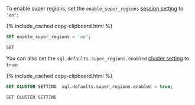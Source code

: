 To enable super regions, set the `enable_super_regions` [session setting](set-vars.html) to `'on'`:

{% include_cached copy-clipboard.html %}
~~~ sql
SET enable_super_regions = 'on';
~~~

~~~
SET
~~~

You can also set the `sql.defaults.super_regions.enabled` [cluster setting](cluster-settings.html) to `true`:

{% include_cached copy-clipboard.html %}
~~~ sql
SET CLUSTER SETTING  sql.defaults.super_regions.enabled = true;
~~~

~~~
SET CLUSTER SETTING
~~~
